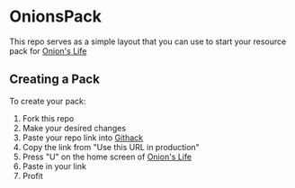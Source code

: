 # OnionsPack
This repo serves as a simple layout that you can use to start your resource pack for [Onion's Life](https://onions.life)

## Creating a Pack
To create your pack:
1. Fork this repo
2. Make your desired changes
3. Paste your repo link into [Githack](https://raw.githack.com)
4. Copy the link from "Use this URL in production"
5. Press "U" on the home screen of [Onion's Life](https://onions.life)
6. Paste in your link
7. Profit
